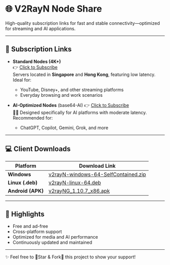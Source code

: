 # 🌐 V2RayN Node Share

High-quality subscription links for fast and stable connectivity—optimized for streaming and AI applications.

---

## 🔗 Subscription Links

- **Standard Nodes (4K+)**  
  👉 [Click to Subscribe](https://raw.githubusercontent.com/DaBao-Lee/V2RayN-NodeShare/main/base64)  
  Servers located in **Singapore** and **Hong Kong**, featuring low latency. Ideal for:
  - YouTube, Disney+, and other streaming platforms  
  - Everyday browsing and work scenarios

- **AI-Optimized Nodes** (base64-AI)
  👉 [Click to Subscribe](https://raw.githubusercontent.com/DaBao-Lee/V2RayN-NodeShare/main/base64-AI)  
  👨‍💻 Designed specifically for AI platforms with moderate latency. Recommended for:
  - ChatGPT, Copilot, Gemini, Grok, and more

---

## 💻 Client Downloads

| Platform        | Download Link |
|-----------------|---------------|
| **Windows**     | [v2rayN-windows-64-SelfContained.zip](https://github.com/2dust/v2rayN/releases) |
| **Linux (.deb)** | [v2rayN-linux-64.deb](https://github.com/2dust/v2rayN/releases) |
| **Android (APK)** | [v2rayNG_1.10.7_x86.apk](https://github.com/2dust/v2rayNG/releases) |

---

## 🚀 Highlights

- Free and ad-free
- Cross-platform support
- Optimized for media and AI performance
- Continuously updated and maintained

---

✨ Feel free to 🌟Star & Fork🌟 this project to show your support!
